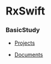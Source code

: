 # RxSwift
### BasicStudy

- [Projects](https://github.com/YangJinmo/RxSwift/tree/main/BasicStudy)

- [Documents](https://zzimss.notion.site/RxSwift-81aceeff6afc43bebfeccdbde5d68275)
